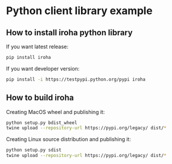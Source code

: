 # Python client library example

## How to install iroha python library
If you want latest release:
```bash
pip install iroha
```
If you want developer version:
```bash
pip install -i https://testpypi.python.org/pypi iroha
```

## How to build iroha
Creating MacOS wheel and publishing it:
```bash
python setup.py bdist_wheel
twine upload --repository-url https://pypi.org/legacy/ dist/*
```
Creating Linux source distribution and publishing it:
```bash
python setup.py sdist
twine upload --repository-url https://pypi.org/legacy/ dist/*
```
